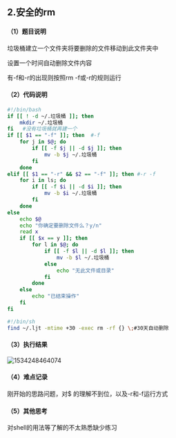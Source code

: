 ## 2.安全的rm

#### （1）题目说明

垃圾桶建立一个文件夹将要删除的文件移动到此文件夹中

设置一个时间自动删除文件内容

有-f和-r的出现则按照rm -f或-r的规则运行

#### （2）代码说明

```sh
#!/bin/bash
if [[ ! -d ~/.垃圾桶 ]]; then
    mkdir ~/.垃圾桶
fi   #没有垃圾桶就再建一个
if [[ $1 == "-f" ]]; then  #-f
    for j in $@; do 
        if [[ -f $j || -d $j ]]; then
            mv -b $j ~/.垃圾桶
        fi
    done
elif [[ $1 == "-r" && $2 == "-f" ]]; then #-r -f
    for i in ls; do
        if [[ -f $i || -d $i ]]; then
            mv -b $i ~/.垃圾桶
        fi
    done
else
    echo $@
    echo "你确定要删除文件么？y/n"
    read x
    if [[ $x == y ]]; then
        for l in $@; do  
            if [[ -f $l || -d $l ]]; then
                mv -b $l ~/.垃圾桶
            else
                echo "无此文件或目录"
            fi
        done
    else
        echo "已结束操作"
    fi
fi
```



```sh
#!/bin/sh
find ~/.ljt -mtime +30 -exec rm -rf {} \;#30天自动删除
```



#### （3）执行结果

![1534248464074](/tmp/1534248464074.png)

#### （4）难点记录

刚开始的思路问题，对$ 的理解不到位，以及-r和-f运行方式

#### （5）其他思考

对shell的用法等了解的不太熟悉缺少练习